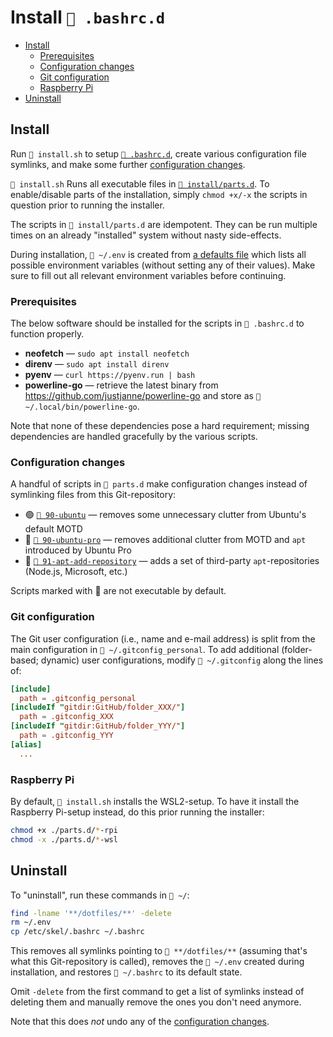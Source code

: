 # Install `📂 .bashrc.d`

- [Install](#install)
  - [Prerequisites](#prerequisites)
  - [Configuration changes](#configuration-changes)
  - [Git configuration](#git-configuration)
  - [Raspberry Pi](#raspberry-pi)
- [Uninstall](#uninstall)

## Install

Run `📄 install.sh` to setup [`📂 .bashrc.d`](../.bashrc.d/), create various
configuration file symlinks, and make some further
[configuration changes](#configuration-changes).

`📄 install.sh` Runs all executable files in [`📂 install/parts.d`](./parts.d/).
To enable/disable parts of the installation, simply `chmod +x/-x` the scripts in
question prior to running the installer.

The scripts in `📂 install/parts.d` are idempotent. They can be run multiple
times on an already "installed" system without nasty side-effects.

During installation, `📄 ~/.env` is created from
[a defaults file](./../.env.default) which lists all possible environment
variables (without setting any of their values). Make sure to fill out all
relevant environment variables before continuing.

### Prerequisites

The below software should be installed for the scripts in `📂 .bashrc.d` to
function properly.

- **neofetch** — `sudo apt install neofetch`
- **direnv** — `sudo apt install direnv`
- **pyenv** — `curl https://pyenv.run | bash`
- **powerline-go** — retrieve the latest binary from
  <https://github.com/justjanne/powerline-go> and store as
  `📄 ~/.local/bin/powerline-go`.

Note that none of these dependencies pose a hard requirement; missing
dependencies are handled gracefully by the various scripts.

### Configuration changes

A handful of scripts in `📂 parts.d` make configuration changes instead of
symlinking files from this Git-repository:

- 🟢 [`📄 90-ubuntu`](./parts.d/90-ubuntu) — removes some unnecessary clutter
  from Ubuntu's default MOTD
- 🚫 [`📄 90-ubuntu-pro`](./parts.d/90-ubuntu-pro) — removes additional clutter
  from MOTD and `apt` introduced by Ubuntu Pro
- 🚫 [`📄 91-apt-add-repository`](./parts.d/91-apt-add-repository) — adds a set
  of third-party `apt`-repositories (Node.js, Microsoft, etc.)

Scripts marked with 🚫 are not executable by default.

### Git configuration

The Git user configuration (i.e., name and e-mail address) is split from the
main configuration in `📄 ~/.gitconfig_personal`. To add additional
(folder-based; dynamic) user configurations, modify `📄 ~/.gitconfig` along the
lines of:

```conf
[include]
  path = .gitconfig_personal
[includeIf "gitdir:GitHub/folder_XXX/"]
  path = .gitconfig_XXX
[includeIf "gitdir:GitHub/folder_YYY/"]
  path = .gitconfig_YYY
[alias]
  ...
```

### Raspberry Pi

By default, `📄 install.sh` installs the WSL2-setup. To have it install the
Raspberry Pi-setup instead, do this prior running the installer:

```bash
chmod +x ./parts.d/*-rpi
chmod -x ./parts.d/*-wsl
```

## Uninstall

To "uninstall", run these commands in `📂 ~/`:

```bash
find -lname '**/dotfiles/**' -delete
rm ~/.env
cp /etc/skel/.bashrc ~/.bashrc
```

This removes all symlinks pointing to `📂 **/dotfiles/**` (assuming that's what
this Git-repository is called), removes the `📄 ~/.env` created during
installation, and restores `📄 ~/.bashrc` to its default state.

Omit `-delete` from the first command to get a list of symlinks instead of
deleting them and manually remove the ones you don't need anymore.

Note that this does _not_ undo any of the
[configuration changes](#configuration-changes).
